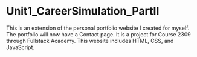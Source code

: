 # Unit1_CareerSimulation_PartII

This is an extension of the personal portfolio website I created for myself. The portfolio will now have a Contact page. It is a project for Course 2309 through Fullstack Academy. This website includes HTML, CSS, and JavaScript.
